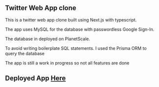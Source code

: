 ## Twitter Web App clone

This is a twitter web app clone built using Next.js with typescript.

The app uses MySQL for the database with passwordless Google Sign-In.

The database in deployed on PlanetScale.

To avoid writing boilerplate SQL statements. I used the Prisma ORM to 
query the database 

The app is still a work in progress so not all features are done 

## Deployed App [Here](https://twitterapp-seven.vercel.app)



